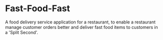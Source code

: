 # Fast-Food-Fast
A food delivery service application for a restaurant, to enable a restaurant manage customer orders better and deliver fast food items to customers in a 'Split Second'.
